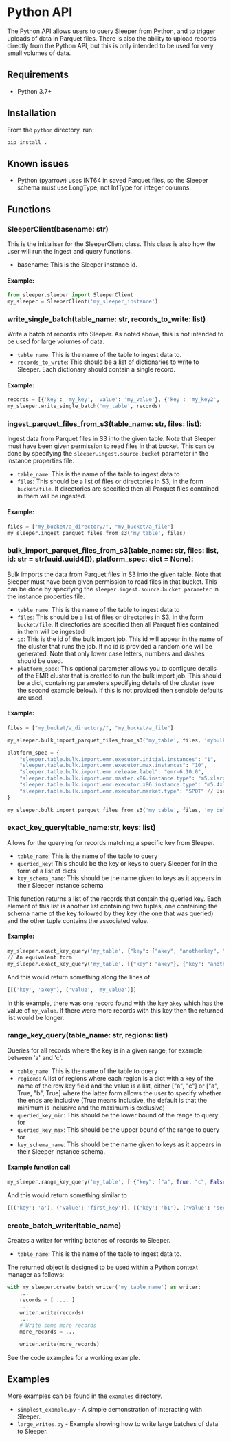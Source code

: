 Python API
==========

The Python API allows users to query Sleeper from Python, and to trigger uploads of data in Parquet files. There is
also the ability to upload records directly from the Python API, but this is only intended to be used for very small
volumes of data.

## Requirements

* Python 3.7+

## Installation

From the `python` directory, run:
```bash
pip install .
```

## Known issues

* Python (pyarrow) uses INT64 in saved Parquet files, so the Sleeper schema must use LongType, not IntType for
integer columns.

## Functions

### SleeperClient(basename: str)

This is the initialiser for the SleeperClient class. This class is also how the user will run the ingest and query functions.

* basename: This is the Sleeper instance id.

#### Example:

```python
from sleeper.sleeper import SleeperClient
my_sleeper = SleeperClient('my_sleeper_instance')
```

### write_single_batch(table_name: str, records_to_write: list)

Write a batch of records into Sleeper. As noted above, this is not intended to be used for large volumes of
data.

* `table_name`: This is the name of the table to ingest data to.
* `records_to_write`: This should be a list of dictionaries to write to Sleeper. Each dictionary should contain a single record.

#### Example:

```python
records = [{'key': 'my_key', 'value': 'my_value'}, {'key': 'my_key2', 'value': 'my_value2'}]
my_sleeper.write_single_batch('my_table', records)
```

### ingest_parquet_files_from_s3(table_name: str, files: list):

Ingest data from Parquet files in S3 into the given table. Note that Sleeper must have been given permission
to read files in that bucket. This can be done by specifying the `sleeper.ingest.source.bucket` parameter
in the instance properties file.

* `table_name`: This is the name of the table to ingest data to
* `files`: This should be a list of files or directories in S3, in the form `bucket/file`. If directories are specified
then all Parquet files contained in them will be ingested.

#### Example:

```python
files = ["my_bucket/a_directory/", "my_bucket/a_file"]
my_sleeper.ingest_parquet_files_from_s3('my_table', files)
```

### bulk_import_parquet_files_from_s3(table_name: str, files: list, id: str = str(uuid.uuid4()), platform_spec: dict = None):

Bulk imports the data from Parquet files in S3 into the given table. Note that Sleeper must have been given
permission to read files in that bucket. This can be done by specifying the `sleeper.ingest.source.bucket parameter`
in the instance properties file.

* `table_name`: This is the name of the table to ingest data to
* `files`: This should be a list of files or directories in S3, in the form `bucket/file`. If directories are specified
then all Parquet files contained in them will be ingested
* `id`: This is the id of the bulk import job. This id will appear in the name of the cluster that runs the job. If
no id is provided a random one will be generated. Note that only lower case letters, numbers and dashes should be used.
* `platform_spec`: This optional parameter allows you to configure details of the EMR cluster that is created to run
the bulk import job. This should be a dict, containing parameters specifying details of the cluster (see the second
example below). If this is not provided then sensible defaults are used.

#### Example:

```python
files = ["my_bucket/a_directory/", "my_bucket/a_file"]

my_sleeper.bulk_import_parquet_files_from_s3('my_table', files, 'mybulkimportjob')

platform_spec = {
    "sleeper.table.bulk.import.emr.executor.initial.instances": "1",
    "sleeper.table.bulk.import.emr.executor.max.instances": "10",
    "sleeper.table.bulk.import.emr.release.label": "emr-6.10.0",
    "sleeper.table.bulk.import.emr.master.x86.instance.type": "m5.xlarge",
    "sleeper.table.bulk.import.emr.executor.x86.instance.type": "m5.4xlarge",
    "sleeper.table.bulk.import.emr.executor.market.type": "SPOT" // Use "ON_DEMAND" for on demand instances
}

my_sleeper.bulk_import_parquet_files_from_s3('my_table', files, 'my_bulk_import_job', platform_spec)
```

### exact_key_query(table_name:str, keys: list)

Allows for the querying for records matching a specific key from Sleeper.

* `table_name`: This is the name of the table to query
* `queried_key`: This should be the key or keys to query Sleeper for in the form of a list of dicts
* `key_schema_name`: This should be the name given to keys as it appears in their Sleeper instance schema

This function returns a list of the records that contain the queried key. Each element of this list is another list
containing two tuples, one containing the schema name of the key followed by they key (the one that was queried) and
the other tuple contains the associated value.

#### Example:

```python
my_sleeper.exact_key_query('my_table', {"key": ["akey", "anotherkey", "yetanotherkey"]})
// An equivalent form
my_sleeper.exact_key_query('my_table', [{"key": "akey"}, {"key": "anotherkey"}, {"key": "yetanotherkey"}])
```

And this would return something along the lines of 

```python
[[('key', 'akey'), ('value', 'my_value')]]
```

In this example, there was one record found with the key `akey` which has the value of `my_value`. If there
were more records with this key then the returned list would be longer.

### range_key_query(table_name: str, regions: list)

Queries for all records where the key is in a given range, for example between 'a' and 'c'.

* `table_name`: This is the name of the table to query
* `regions`: A list of regions where each region is a dict with a key of the name of the row key field and
the value is a list, either ["a", "c"] or ["a", True, "b", True] where the latter form allows the user to
specify whether the ends are inclusive (True means inclusive, the default is that the minimum is inclusive
and the maximum is exclusive)
* `queried_key_min`: This should be the lower bound of the range to query for
* `queried_key_max`: This should be the upper bound of the range to query for
* `key_schema_name`: This should be the name given to keys as it appears in their Sleeper instance schema.

#### Example function call

```python
my_sleeper.range_key_query('my_table', [ {"key": ["a", True, "c", False]} ])
```

And this would return something similar to

```python
[[('key': 'a'), ('value': 'first_key')], [('key': 'b1'), ('value': 'second_key')]. [('key': 'b2'), ('value': 'third_key')]]
```

### create_batch_writer(table_name)

Creates a writer for writing batches of records to Sleeper.

* `table_name`: This is the name of the table to ingest data to.
  
The returned object is designed to be used within a Python context manager
as follows:

```python
with my_sleeper.create_batch_writer('my_table_name') as writer:
    ...
    records = [ .... ]
    ...
    writer.write(records)
    ...
    # Write some more records
    more_records = ...

    writer.write(more_records)
```

See the code examples for a working example.

## Examples

More examples can be found in the `examples` directory.

* `simplest_example.py` - A simple demonstration of interacting with Sleeper.
* `large_writes.py` - Example showing how to write large batches of data to Sleeper.
